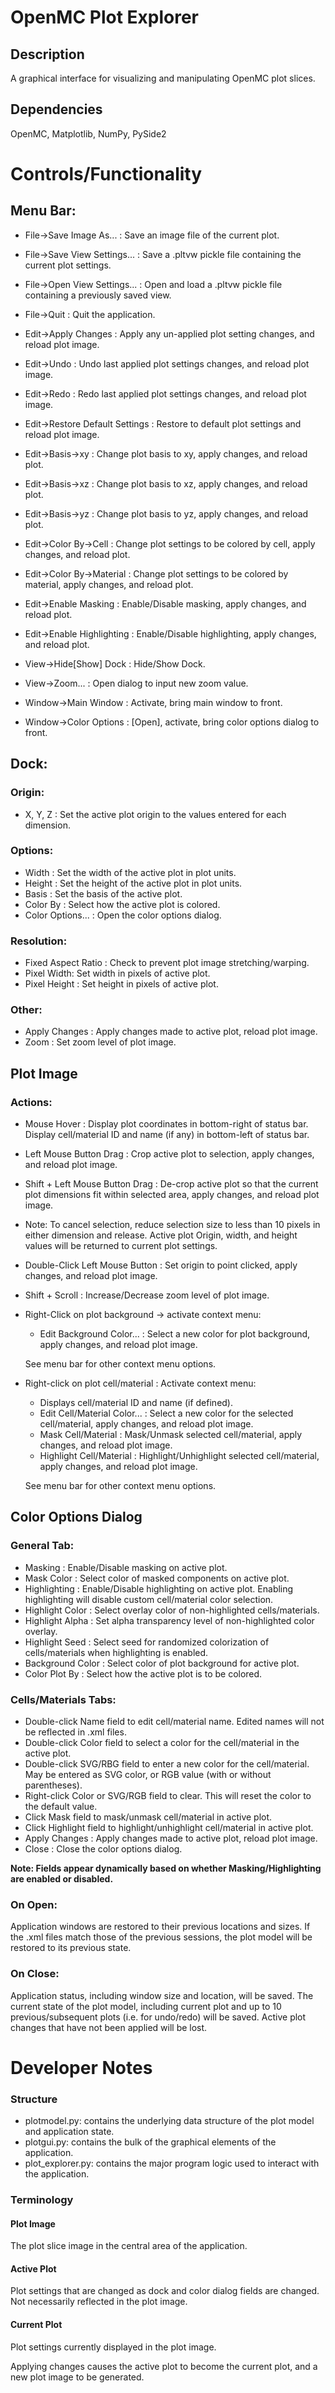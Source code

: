 OpenMC Plot Explorer
====================

Description
-----------

A graphical interface for visualizing and manipulating OpenMC plot slices.

Dependencies
------------

OpenMC, Matplotlib, NumPy, PySide2

Controls/Functionality
======================

Menu Bar:
---------

  - File->Save Image As... : Save an image file of the current plot.
  - File->Save View Settings... : Save a .pltvw pickle file containing the current plot settings.
  - File->Open View Settings... : Open and load a .pltvw pickle file containing a previously saved view.
  - File->Quit : Quit the application.

  - Edit->Apply Changes : Apply any un-applied plot setting changes, and reload plot image.
  - Edit->Undo : Undo last applied plot settings changes, and reload plot image.
  - Edit->Redo : Redo last applied plot settings changes, and reload plot image.
  - Edit->Restore Default Settings : Restore to default plot settings and reload plot image.

  - Edit->Basis->xy : Change plot basis to xy, apply changes, and reload plot.
  - Edit->Basis->xz : Change plot basis to xz, apply changes, and reload plot.
  - Edit->Basis->yz : Change plot basis to yz, apply changes, and reload plot.
  - Edit->Color By->Cell : Change plot settings to be colored by cell, apply changes, and reload plot.
  - Edit->Color By->Material : Change plot settings to be colored by material, apply changes, and reload plot.
  - Edit->Enable Masking : Enable/Disable masking, apply changes, and reload plot.
  - Edit->Enable Highlighting : Enable/Disable highlighting, apply changes, and reload plot.

  - View->Hide[Show] Dock : Hide/Show Dock.
  - View->Zoom... : Open dialog to input new zoom value.

  - Window->Main Window : Activate, bring main window to front.
  - Window->Color Options : [Open], activate, bring color options dialog to front.

Dock:
-----

### Origin:
  - X, Y, Z : Set the active plot origin to the values entered for each dimension.

### Options:

  - Width : Set the width of the active plot in plot units.
  - Height : Set the height of the active plot in plot units.
  - Basis : Set the basis of the active plot.
  - Color By : Select how the active plot is colored.
  - Color Options... : Open the color options dialog.

### Resolution:

  - Fixed Aspect Ratio : Check to prevent plot image stretching/warping.
  - Pixel Width: Set width in pixels of active plot.
  - Pixel Height : Set height in pixels of active plot.

### Other:

  - Apply Changes : Apply changes made to active plot, reload plot image.
  - Zoom : Set zoom level of plot image.

Plot Image
----------

### Actions:

  - Mouse Hover : Display plot coordinates in bottom-right of status bar.  Display cell/material ID and name (if any) in bottom-left of status bar.

  - Left Mouse Button Drag : Crop active plot to selection, apply changes, and reload plot image.
  - Shift + Left Mouse Button Drag : De-crop active plot so that the current plot dimensions fit within selected area, apply changes, and reload plot image.
  - Note: To cancel selection, reduce selection size to less than 10 pixels in
    either dimension and release. Active plot Origin, width, and height values
    will be returned to current plot settings.

  - Double-Click Left Mouse Button : Set origin to point clicked, apply changes, and reload plot image.
  - Shift + Scroll : Increase/Decrease zoom level of plot image.

  - Right-Click on plot background -> activate context menu:
      - Edit Background Color... : Select a new color for plot background, apply changes, and reload plot image.

    See menu bar for other context menu options.

  - Right-click on plot cell/material : Activate context menu:
    - Displays cell/material ID and name (if defined).
    - Edit Cell/Material Color... : Select a new color for the selected cell/material, apply changes, and reload plot image.
    - Mask Cell/Material : Mask/Unmask selected cell/material, apply changes, and reload plot image.
    - Highlight Cell/Material : Highlight/Unhighlight selected cell/material, apply changes, and reload plot image.

    See menu bar for other context menu options.

Color Options Dialog
--------------------

### General Tab:

  - Masking : Enable/Disable masking on active plot.
  - Mask Color : Select color of masked components on active plot.
  - Highlighting : Enable/Disable highlighting on active plot. Enabling
    highlighting will disable custom cell/material color selection.
  - Highlight Color : Select overlay color of non-highlighted cells/materials.
  - Highlight Alpha : Set alpha transparency level of non-highlighted color overlay.
  - Highlight Seed : Select seed for randomized colorization of cells/materials when highlighting is enabled.
  - Background Color : Select color of plot background for active plot.
  - Color Plot By : Select how the active plot is to be colored.

### Cells/Materials Tabs:

  - Double-click Name field to edit cell/material name. Edited names will not be reflected in .xml files.
  - Double-click Color field to select a color for the cell/material in the active plot.
  - Double-click SVG/RBG field to enter a new color for the cell/material. May
    be entered as SVG color, or RGB value (with or without parentheses).
  - Right-click Color or SVG/RGB field to clear. This will reset the color to the default value.
  - Click Mask field to mask/unmask cell/material in active plot.
  - Click Highlight field to highlight/unhighlight cell/material in active plot.
  - Apply Changes : Apply changes made to active plot, reload plot image.
  - Close : Close the color options dialog.

  **Note: Fields appear dynamically based on whether Masking/Highlighting are enabled or disabled.**

### On Open:

  Application windows are restored to their previous locations and sizes.  If
  the .xml files match those of the previous sessions, the plot model will be
  restored to its previous state.

### On Close:
  Application status, including window size and location, will be saved.  The
  current state of the plot model, including current plot and up to 10
  previous/subsequent plots (i.e. for undo/redo) will be saved.  Active plot
  changes that have not been applied will be lost.

Developer Notes
===============

### Structure


  - plotmodel.py: contains the underlying data structure of the plot model and application state.
  - plotgui.py: contains the bulk of the graphical elements of the application.
  - plot_explorer.py: contains the major program logic used to interact with the application.

### Terminology

#### Plot Image
  The plot slice image in the central area of the application.

#### Active Plot
  Plot settings that are changed as dock and color dialog fields are changed.  Not necessarily reflected in the plot image.

#### Current Plot
  Plot settings currently displayed in the plot image.

Applying changes causes the active plot to become the current plot, and a new plot image to be generated.
